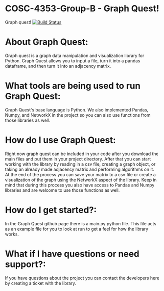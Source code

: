 # COSC-4353-Group-B - Graph Quest!

Graph quest! [![Build Status](https://app.travis-ci.com/myannuzzi/COSC-4353-Group-B.svg?branch=main)](https://app.travis-ci.com/myannuzzi/COSC-4353-Group-B)


# About Graph Quest:
Graph quest is a graph data manipulation and visualization library for Python. Graph Quest allows you to input a file, turn it into a pandas dataframe, and then turn it into an adjacency matrix. 


# What tools are being used to run Graph Quest:
Graph Quest's base language is Python. We also implemented Pandas, Numpy, and NetworkX in the project so you can also use functions from those libraries as well. 

# How do I use Graph Quest:
Right now graph quest can be included in your code after you download the main files and put them in your project directory. After that you can start working with the library by reading in a csv file, creating a graph object, or taking an already made adjacency matrix and performing algorithms on it. At the end of the process you can save your matrix to a csv file or create a visualization of the graph using the NetworkX aspect of the library. Keep in mind that during this process you also have access to Pandas and Numpy libraries and are welcome to use those functions as well.

# How do I get started?:
In the Graph Quest github page there is a main.py python file. This file acts as an example file for you to look at run to get a feel for how the library works.

# What if I have questions or need support?:
If you have questions about the project you can contact the developers here by creating a ticket with the library.
